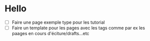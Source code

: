 
# Hello

- [ ] Faire une page exemple type pour les tutorial
- [ ] Faire un template pour les pages avec les tags comme par ex les paages 
  en cours d'éciture/drafts...etc